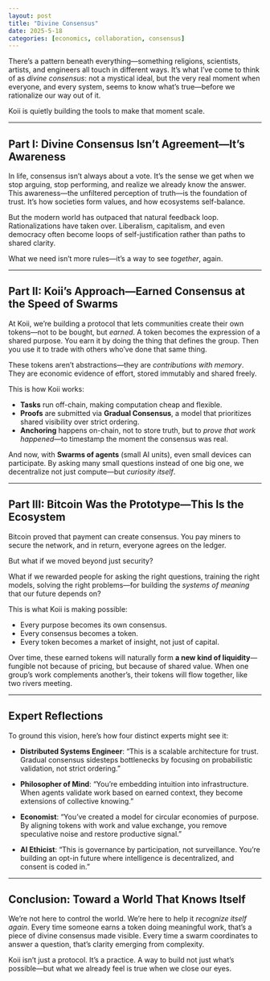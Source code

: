 ```yaml
---
layout: post
title: "Divine Consensus"
date: 2025-5-18
categories: [economics, collaboration, consensus]
---
```


There’s a pattern beneath everything—something religions, scientists, artists, and engineers all touch in different ways. It’s what I’ve come to think of as *divine consensus*: not a mystical ideal, but the very real moment when everyone, and every system, seems to know what’s true—before we rationalize our way out of it.

Koii is quietly building the tools to make that moment scale.

---

## **Part I: Divine Consensus Isn’t Agreement—It’s Awareness**

In life, consensus isn’t always about a vote. It’s the sense we get when we stop arguing, stop performing, and realize we already know the answer. This awareness—the unfiltered perception of truth—is the foundation of trust. It’s how societies form values, and how ecosystems self-balance.

But the modern world has outpaced that natural feedback loop. Rationalizations have taken over. Liberalism, capitalism, and even democracy often become loops of self-justification rather than paths to shared clarity.

What we need isn’t more rules—it’s a way to see *together*, again.

---

## **Part II: Koii’s Approach—Earned Consensus at the Speed of Swarms**

At Koii, we’re building a protocol that lets communities create their own tokens—not to be bought, but *earned*. A token becomes the expression of a shared purpose. You earn it by doing the thing that defines the group. Then you use it to trade with others who’ve done that same thing.

These tokens aren’t abstractions—they are *contributions with memory*. They are economic evidence of effort, stored immutably and shared freely.

This is how Koii works:

* **Tasks** run off-chain, making computation cheap and flexible.
* **Proofs** are submitted via **Gradual Consensus**, a model that prioritizes shared visibility over strict ordering.
* **Anchoring** happens on-chain, not to store truth, but to *prove that work happened*—to timestamp the moment the consensus was real.

And now, with **Swarms of agents** (small AI units), even small devices can participate. By asking many small questions instead of one big one, we decentralize not just compute—but *curiosity itself*.

---

## **Part III: Bitcoin Was the Prototype—This Is the Ecosystem**

Bitcoin proved that payment can create consensus. You pay miners to secure the network, and in return, everyone agrees on the ledger.

But what if we moved beyond just security?

What if we rewarded people for asking the right questions, training the right models, solving the right problems—for building the *systems of meaning* that our future depends on?

This is what Koii is making possible:

* Every purpose becomes its own consensus.
* Every consensus becomes a token.
* Every token becomes a market of insight, not just of capital.

Over time, these earned tokens will naturally form **a new kind of liquidity**—fungible not because of pricing, but because of shared value. When one group’s work complements another’s, their tokens will flow together, like two rivers meeting.

---

## **Expert Reflections**

To ground this vision, here’s how four distinct experts might see it:

* **Distributed Systems Engineer**: “This is a scalable architecture for trust. Gradual consensus sidesteps bottlenecks by focusing on probabilistic validation, not strict ordering.”

* **Philosopher of Mind**: “You’re embedding intuition into infrastructure. When agents validate work based on earned context, they become extensions of collective knowing.”

* **Economist**: “You’ve created a model for circular economies of purpose. By aligning tokens with work and value exchange, you remove speculative noise and restore productive signal.”

* **AI Ethicist**: “This is governance by participation, not surveillance. You’re building an opt-in future where intelligence is decentralized, and consent is coded in.”

---

## **Conclusion: Toward a World That Knows Itself**

We’re not here to control the world. We’re here to help it *recognize itself again*. Every time someone earns a token doing meaningful work, that’s a piece of divine consensus made visible. Every time a swarm coordinates to answer a question, that’s clarity emerging from complexity.

Koii isn’t just a protocol. It’s a practice. A way to build not just what’s possible—but what we already feel is true when we close our eyes.
